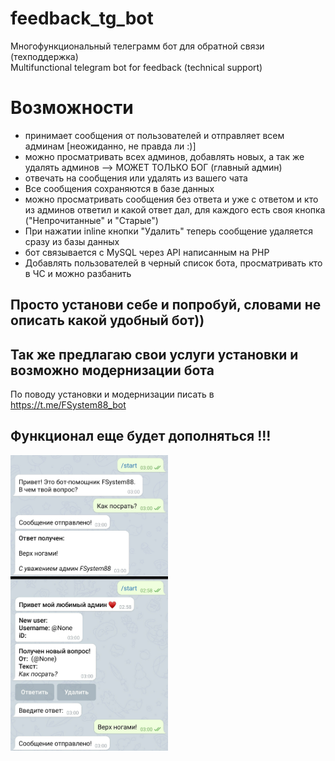 # feedback_tg_bot
Многофункциональный телеграмм бот для обратной связи (техподдержка)<br>
Multifunctional telegram bot for feedback (technical support)

# Возможности
- принимает сообщения от пользователей и отправляет всем админам [неожиданно, не правда ли :)]
- можно просматривать всех админов, добавлять новых, а так же удалять админов --> МОЖЕТ ТОЛЬКО БОГ (главный админ)
- отвечать на сообщения или удалять из вашего чата
- Все сообщения сохраняются в базе данных
- можно просматривать сообщения без ответа и уже с ответом и кто из админов ответил и какой ответ дал, для каждого есть своя кнопка ("Непрочитанные" и "Старые")
- При нажатии inline кнопки "Удалить" теперь сообщение удаляется сразу из базы данных
- бот связывается с MySQL через API написанным на PHP
- Добавлять пользователей в черный список бота, просматривать кто в ЧС и можно разбанить

## Просто установи себе и попробуй, словами не описать какой удобный бот))
## Так же предлагаю свои услуги установки и возможно модернизации бота
По поводу установки и модернизации писать в https://t.me/FSystem88_bot
## Функционал еще будет дополняться !!!



<img src="https://raw.githubusercontent.com/FSystem88/feedback_tg_bot/main/feedback.jpg" width="50%">
